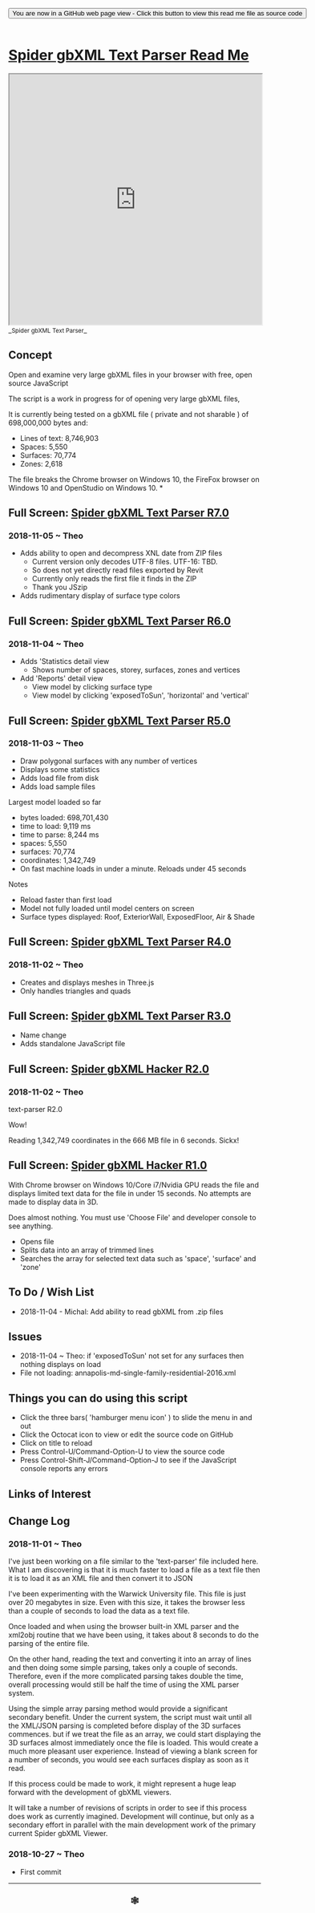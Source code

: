 
<span style=display:none; >[You are now in a GitHub source code view - click this link to view Read Me file as a web page]( https://www.ladybug.tools/spider-gbxml-tools/#sandbox/spider-gbxml-text-parser/README.md "View file as a web page." ) </span>

<div><input type=button class = "btn btn-secondary btn-sm" onclick="window.location.href='https://github.com/ladybug-tools/spider-gbxml-tools/blob/master/sandbox/spider-gbxml-text-parser/README.md'";
value='You are now in a GitHub web page view - Click this button to view this read me file as source code' ></div>

<br>

# [Spider gbXML Text Parser Read Me]( #sandbox/spider-gbxml-text-parser/README.md )


<iframe src=https://www.ladybug.tools/spider-gbxml-tools/sandbox/spider-gbxml-text-parser/index.html width=100% height=500px >Iframes are not viewable in GitHub source code views</iframe>
_<small>Spider gbXML Text Parser</small>_



## Concept

Open and examine very large gbXML files in your browser with free, open source JavaScript

The script is a work in progress for of opening very large gbXML files,

It is currently being tested on a gbXML file ( private and not sharable ) of 698,000,000 bytes and:

* Lines of text: 8,746,903
* Spaces: 5,550
* Surfaces: 70,774
* Zones: 2,618

The file breaks the Chrome browser on Windows 10, the FireFox browser on Windows 10 and OpenStudio on Windows 10.
*
## Full Screen: [Spider gbXML Text Parser R7.0]( https://www.ladybug.tools/spider-gbxml-tools/sandbox/spider-gbxml-text-parser/r6/spider-gbxml-text-parser.html )

### 2018-11-05 ~ Theo

* Adds ability to open and decompress XNL date from ZIP files
	* Current version only decodes UTF-8 files. UTF-16: TBD.
	* So does not yet directly read files exported by Revit
	* Currently only reads the first file it finds in the ZIP
	* Thank you JSzip
* Adds rudimentary display of surface type colors




## Full Screen: [Spider gbXML Text Parser R6.0]( https://www.ladybug.tools/spider-gbxml-tools/sandbox/spider-gbxml-text-parser/r6/spider-gbxml-text-parser.html )

### 2018-11-04 ~ Theo

* Adds 'Statistics detail view
	* Shows number of spaces, storey, surfaces, zones and vertices
* Add 'Reports' detail view
	* View model by clicking surface type
	* View model by clicking 'exposedToSun', 'horizontal' and 'vertical'


## Full Screen: [Spider gbXML Text Parser R5.0]( https://www.ladybug.tools/spider-gbxml-tools/sandbox/spider-gbxml-text-parser/r5/spider-gbxml-text-parser.html )

### 2018-11-03 ~ Theo

* Draw polygonal surfaces with any number of vertices
* Displays some statistics
* Adds load file from disk
* Adds load sample files

Largest model loaded so far
* bytes loaded: 698,701,430
* time to load: 9,119 ms
* time to parse: 8,244 ms
* spaces: 5,550
* surfaces: 70,774
* coordinates: 1,342,749
* On fast machine loads in under a minute. Reloads under 45 seconds

Notes
* Reload faster than first load
* Model not fully loaded until model centers on screen
* Surface types displayed: Roof, ExteriorWall, ExposedFloor, Air & Shade

## Full Screen: [Spider gbXML Text Parser R4.0]( https://www.ladybug.tools/spider-gbxml-tools/sandbox/spider-gbxml-text-parser/r4/spider-gbxml-text-parser.html )

### 2018-11-02 ~ Theo
* Creates and displays meshes in Three.js
* Only handles triangles and quads

## Full Screen: [Spider gbXML Text Parser R3.0]( https://www.ladybug.tools/spider-gbxml-tools/sandbox/spider-gbxml-text-parser/r3/spider-gbxml-text-parser.html )

* Name change
* Adds standalone JavaScript file

## Full Screen: [Spider gbXML Hacker R2.0]( https://www.ladybug.tools/spider-gbxml-tools/sandbox/spider-gbxml-text-parser/r2/spider-gbxml-hacker.html )

### 2018-11-02 ~ Theo
text-parser R2.0

Wow!

Reading 1,342,749 coordinates in the 666 MB file in 6 seconds. Sickx!


## Full Screen: [Spider gbXML Hacker R1.0]( https://www.ladybug.tools/spider-gbxml-tools/sandbox/spider-gbxml-text-parser/r1/spider-gbxml-hacker.html )

With Chrome browser on Windows 10/Core i7/Nvidia GPU  reads the file and displays limited text data for the file in under 15 seconds. No attempts are made to display data in 3D.

Does almost nothing. You must use 'Choose File' and developer console to see anything.

* Opens file
* Splits data into an array of trimmed lines
* Searches the array for selected text data such as 'space', 'surface' and 'zone'


## To Do / Wish List


* 2018-11-04 - Michal: Add ability to read gbXML from .zip files


## Issues


* 2018-11-04 ~ Theo: if 'exposedToSun' not set for any surfaces then nothing displays on load
* File not loading: annapolis-md-single-family-residential-2016.xml

## Things you can do using this script

* Click the three bars( 'hamburger menu icon' ) to slide the menu in and out
* Click the Octocat icon to view or edit the source code on GitHub
* Click on title to reload
* Press Control-U/Command-Option-U to view the source code
* Press Control-Shift-J/Command-Option-J to see if the JavaScript console reports any errors


## Links of Interest



## Change Log


### 2018-11-01 ~ Theo

I've just been working on a file similar to the 'text-parser' file included here. What I am discovering is that it is much faster to load a file as a text file then it is to load it as an XML file and then convert it to JSON

I've been experimenting with the Warwick University file. This file is just over 20 megabytes in size. Even with this size, it takes the browser less than a couple of seconds to load the data as a text file.

Once loaded and when using the browser built-in XML parser and the xml2obj routine that we have been using, it takes about 8 seconds to do the parsing of the entire file.

On the other hand, reading the text and converting it into an array of lines and then doing some simple parsing, takes only a couple of seconds. Therefore, even if the more complicated parsing takes double the time, overall processing would still be half the time of using the XML parser system.

Using the simple array parsing method would provide a significant secondary benefit. Under the current system, the script must wait until all the XML/JSON parsing is completed before display of the 3D surfaces commences. but if we treat the file as an array, we could start displaying the 3D surfaces almost immediately once the file is loaded. This would create a much more pleasant user experience. Instead of viewing a blank screen for a number of seconds, you would see each surfaces display as soon as it read.

If this process could be made to work, it might represent a huge leap forward with the development of gbXML viewers.

It will take a number of revisions of scripts in order to see if this process does work as currently imagined. Development will continue, but only as a secondary effort in parallel with the main development work of the primary current Spider gbXML Viewer.



### 2018-10-27 ~ Theo

* First commit


***

### <center title="Howdy! My web is better than yours. ;-)" ><a href=javascript:window.scrollTo(0,0); style="text-decoration:none !important;" > &#x1f578; </a></center>

